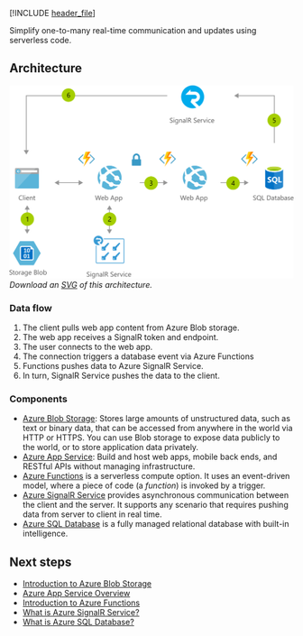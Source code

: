 [!INCLUDE [header_file](../../../includes/sol-idea-header.md)]

Simplify one-to-many real-time communication and updates using serverless code.

## Architecture

![Architecture Diagram](../media/instant-broadcasting-on-serverless-architecture.png)
*Download an [SVG](../media/instant-broadcasting-on-serverless-architecture.svg) of this architecture.*

### Data flow

1. The client pulls web app content from Azure Blob storage.
1. The web app receives a SignalR token and endpoint.
1. The user connects to the web app.
1. The connection triggers a database event via Azure Functions
1. Functions pushes data to Azure SignalR Service.
1. In turn, SignalR Service pushes the data to the client.

### Components

- [Azure Blob Storage](https://azure.microsoft.com/services/storage/blobs): Stores large amounts of unstructured data, such as text or binary data, that can be accessed from anywhere in the world via HTTP or HTTPS. You can use Blob storage to expose data publicly to the world, or to store application data privately.
- [Azure App Service](https://azure.microsoft.com/services/app-service): Build and host web apps, mobile back ends, and RESTful APIs without managing infrastructure.
- [Azure Functions](https://azure.microsoft.com/services/functions) is a serverless compute option. It uses an event-driven model, where a piece of code (a *function*) is invoked by a trigger.
- [Azure SignalR Service](https://azure.microsoft.com/services/signalr-service) provides asynchronous communication between the client and the server. It supports any scenario that requires pushing data from server to client in real time.
- [Azure SQL Database](https://azure.microsoft.com/services/sql-database) is a fully managed relational database with built-in intelligence.

## Next steps

- [Introduction to Azure Blob Storage](/azure/storage/blobs/storage-blobs-introduction)
- [Azure App Service Overview](/azure/app-service/app-service-web-overview)
- [Introduction to Azure Functions](/azure/azure-functions/functions-overview)
- [What is Azure SignalR Service?](/azure/azure-signalr/signalr-overview)
- [What is Azure SQL Database?](/azure/azure-sql/database/sql-database-paas-overview)
